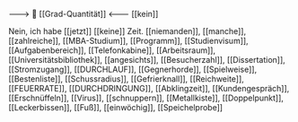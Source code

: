 ---> 🧮 [[Grad-Quantität]] <---
[[kein]]

Nein, ich habe [[jetzt]] [[keine]] Zeit.
[[niemanden]], [[manche]], [[zahlreiche]], [[MBA-Studium]], [[Programm]], [[Studienvisum]], [[Aufgabenbereich]], [[Telefonkabine]], [[Arbeitsraum]], [[Universitätsbibliothek]], [[angesichts]], [[Besucherzahl]], [[Dissertation]], [[Stromzugang]], [[DURCHLAUF]], [[Gegnerhorde]], [[Spielweise]], [[Bestenliste]], [[Schussradius]], [[Gefrierknall]], [[Reichweite]], [[FEUERRATE]], [[DURCHDRINGUNG]], [[Abklingzeit]], [[Kundengespräch]], [[Erschnüffeln]], [[Virus]], [[schnuppern]], [[Metallkiste]], [[Doppelpunkt]], [[Leckerbissen]], [[Fuß]], [[einwöchig]], [[Speichelprobe]]